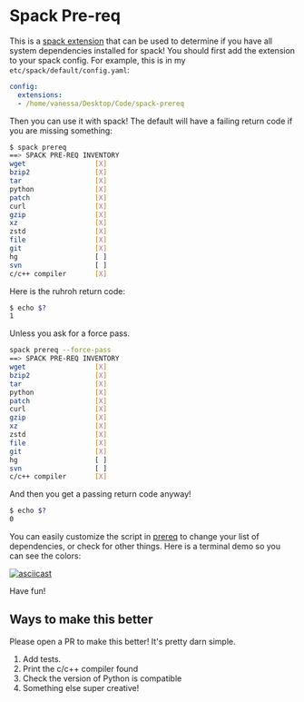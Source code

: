 # Spack Pre-req

This is a [spack extension](https://spack.readthedocs.io/en/latest/extensions.html)
that can be used to determine if you have all system dependencies installed for spack!
You should first add the extension to your spack config. For example, this is in
my `etc/spack/default/config.yaml`:

```yaml
config:
  extensions:
  - /home/vanessa/Desktop/Code/spack-prereq
```

Then you can use it with spack! The default will have a failing return code if
you are missing something:

```bash
$ spack prereq
==> SPACK PRE-REQ INVENTORY
wget                 [X]
bzip2                [X]
tar                  [X]
python               [X]
patch                [X]
curl                 [X]
gzip                 [X]
xz                   [X]
zstd                 [X]
file                 [X]
git                  [X]
hg                   [ ]
svn                  [ ]
c/c++ compiler       [X]
```

Here is the ruhroh return code:

```bash
$ echo $?
1
```

Unless you ask for a force pass.

```bash
spack prereq --force-pass
==> SPACK PRE-REQ INVENTORY
wget                 [X]
bzip2                [X]
tar                  [X]
python               [X]
patch                [X]
curl                 [X]
gzip                 [X]
xz                   [X]
zstd                 [X]
file                 [X]
git                  [X]
hg                   [ ]
svn                  [ ]
c/c++ compiler       [X]
```
And then you get a passing return code anyway!

```bash
$ echo $?
0
```

You can easily customize the script in [prereq](prereq/cmd/prereq.py) to change your
list of dependencies, or check for other things. Here is a terminal demo so you can
see the colors:

[![asciicast](https://asciinema.org/a/426954.svg)](https://asciinema.org/a/426954?speed=2)

Have fun!


## Ways to make this better

Please open a PR to make this better! It's pretty darn simple.

1. Add tests.
2. Print the c/c++ compiler found
3. Check the version of Python is compatible
4. Something else super creative!
